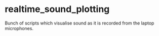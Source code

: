 # realtime_sound_plotting
Bunch of scripts which visualise sound as it is recorded from the laptop microphones. 
